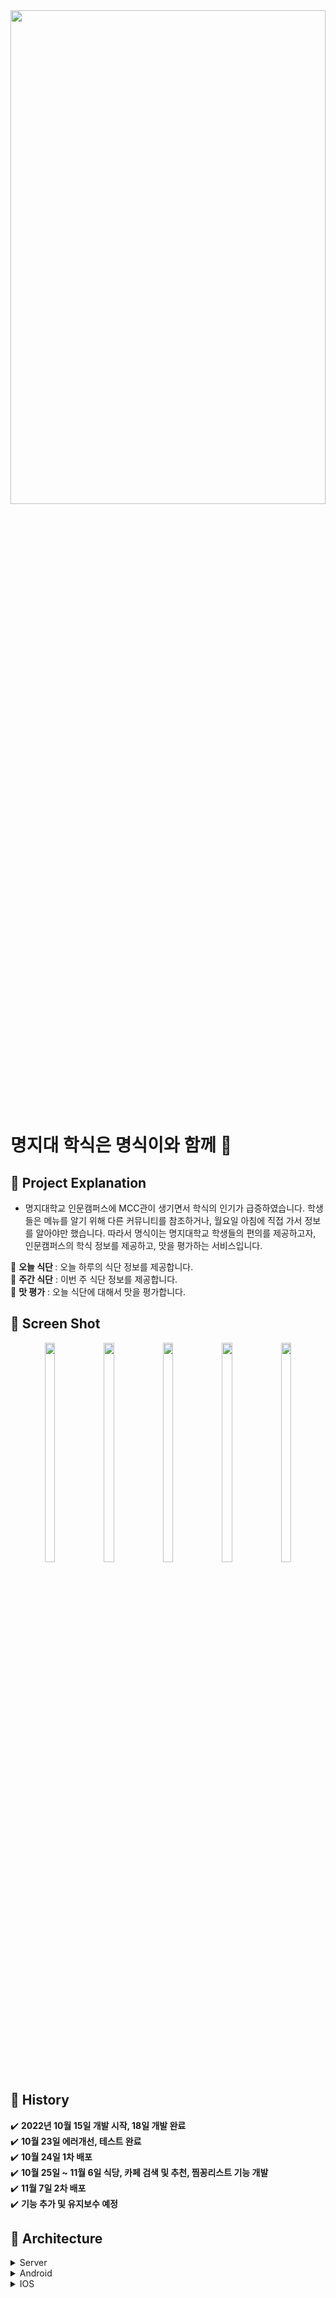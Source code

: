 <img width="100%" height="45%" src="https://user-images.githubusercontent.com/83231344/200801447-24d5ceee-171c-4287-979a-1553b5a78570.png">


# 명지대 학식은 명식이와 함께 👀
## 📌 Project Explanation 
* 명지대학교 인문캠퍼스에 MCC관이 생기면서 학식의 인기가 급증하였습니다. 학생들은 메뉴를 알기 위해 다른 커뮤니티를 참조하거나, 월요일 아침에 직접 가서 정보를 알아야만 했습니다. 따라서 명식이는 명지대학교 학생들의 편의를 제공하고자, 인문캠퍼스의 학식 정보를 제공하고, 맛을 평가하는 서비스입니다.

:rice: <b>오늘 식단 </b>: 오늘 하루의 식단 정보를 제공합니다.<br>
:bento: <b>주간 식단</b> : 이번 주 식단 정보를 제공합니다.<br>
:ramen: <b>맛 평가</b> : 오늘 식단에 대해서 맛을 평가합니다.<br>

## 📌 Screen Shot
<p align="center">
<img src="https://user-images.githubusercontent.com/83231344/200797384-f4c5b57f-06e7-4c8b-95e7-3725db07f48c.png" width="18%" height="30%">
<img src="https://user-images.githubusercontent.com/83231344/200797690-a4277918-8f4f-4061-92a8-0bf5383b2433.png" width="18%" height="30%">
<img src="https://user-images.githubusercontent.com/83231344/200797713-c26f45df-8944-4de3-b174-8fa09e16f2e6.png" width="18%" height="30%">
<img src="https://user-images.githubusercontent.com/83231344/200797734-93456f9c-7331-40d0-9684-6540123c56f2.png" width="18%" height="30%">
<img src="https://user-images.githubusercontent.com/83231344/200797788-a01b6b77-0125-41de-98b0-64dfe9f95c4f.png" width="18%" height="30%">
</p>



## 📌 History

✔️ <b>2022년 10월 15일 개발 시작, 18일 개발 완료</b><br>
✔️ <b>10월 23일 에러개선, 테스트 완료</b><br>
✔️ <b>10월 24일 1차 배포</b><br>
✔️ <b>10월 25일 ~ 11월 6일 식당, 카페 검색 및 추천, 찜꽁리스트 기능 개발</b><br>
✔️ <b>11월 7일 2차 배포</b><br>
✔️ <b>기능 추가 및 유지보수 예정</b><br>

## 📌 Architecture
<details>
  <summary>Server</summary>
</details>

<details>
  <summary>Android</summary>
</details>

<details>
  <summary>IOS</summary>
 </details>


